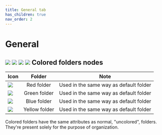 ```yaml
---
title: General tab
has_children: true
nav_order: 2
---
```


# General

## ![](https://raw.githubusercontent.com/zinoLath/LuaSTG-Editor-Sharp-X/main/LuaSTGEditorSharp.Core/images/16x16/folderred.png) ![](https://raw.githubusercontent.com/zinoLath/LuaSTG-Editor-Sharp-X/main/LuaSTGEditorSharp.Core/images/16x16/foldergreen.png) ![](https://raw.githubusercontent.com/zinoLath/LuaSTG-Editor-Sharp-X/main/LuaSTGEditorSharp.Core/images/16x16/folderblue.png) ![](https://raw.githubusercontent.com/zinoLath/LuaSTG-Editor-Sharp-X/main/LuaSTGEditorSharp.Core/images/16x16/folderyellow.png) Colored folders nodes

| Icon | Folder | Note |
| - | :-: | - |
| <img src="https://raw.githubusercontent.com/RyannThi/LuaSTG-Editor-Sharp-X/main/LuaSTGEditorSharp.Core/images/folderred.png"> | Red folder | Used in the same way as default folder |
| <img src="https://raw.githubusercontent.com/RyannThi/LuaSTG-Editor-Sharp-X/main/LuaSTGEditorSharp.Core/images/foldergreen.png"> | Green folder | Used in the same way as default folder |
| <img src="https://raw.githubusercontent.com/RyannThi/LuaSTG-Editor-Sharp-X/main/LuaSTGEditorSharp.Core/images/folderblue.png"> | Blue folder | Used in the same way as default folder |
| <img src="https://raw.githubusercontent.com/RyannThi/LuaSTG-Editor-Sharp-X/main/LuaSTGEditorSharp.Core/images/folderyellow.png"> | Yellow folder | Used in the same way as default folder |

Colored folders have the same attributes as normal, "uncolored", folders. They're present solely for the purpose of organization.
